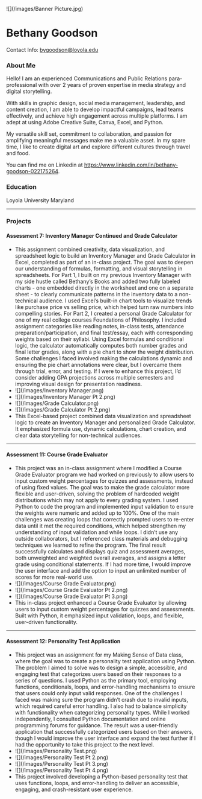 ![](/images/Banner Picture.jpg)

# Bethany Goodson
Contact Info: bygoodson@loyola.edu
### About Me 
Hello! I am an experienced Communications and Public Relations para-professional with over 2 years of proven expertise in media strategy and digital storytelling. 

With skills in graphic design, social media management, leadership, and content creation, I am able to develop impactful campaigns, lead teams effectively, and achieve high engagement across multiple platforms. I am adept at using Adobe Creative Suite, Canva, Excel, and Python.  

My versatile skill set, commitment to collaboration, and passion for amplifying meaningful messages make me a valuable asset. In my spare time, I like to create digital art and explore different cultures through travel and food. 

You can find me on Linkedin at https://www.linkedin.com/in/bethany-goodson-022175264.  

### Education 
Loyola University Maryland

***
### Projects

#### Assessment 7: Inventory Manager Continued and Grade Calculator
 - This assignment combined creativity, data visualization, and spreadsheet logic to build an Inventory Manager and Grade Calculator in Excel, completed as part of an in-class project. The goal was to deepen our understanding of formulas, formatting, and visual storytelling in spreadsheets. For Part 1, I built on my previous Inventory Manager with my side hustle called Bethany’s Books and added two fully labeled charts - one embedded directly in the worksheet and one on a separate sheet - to clearly communicate patterns in the inventory data to a non-technical audience. I used Excel’s built-in chart tools to visualize trends like purchase price vs selling price, which helped turn raw numbers into compelling stories. For Part 2, I created a personal Grade Calculator for one of my real college courses Foundations of Philosophy. I included assignment categories like reading notes, in-class tests, attendance preparation/participation, and final test/essay, each with corresponding weights based on their syllabi. Using Excel formulas and conditional logic, the calculator automatically computes both number grades and final letter grades, along with a pie chart to show the weight distribution. Some challenges I faced involved making the calculations dynamic and ensuring the pie chart annotations were clear, but I overcame them through trial, error, and testing. If I were to enhance this project, I’d consider adding GPA projections across multiple semesters and improving visual design for presentation readiness. 
 - ![](/images/Inventory Manager.png)
 - ![](/images/Inventory Manager Pt 2.png)
 - ![](/images/Grade Calculator.png)
 - ![](/images/Grade Calculator Pt 2.png)
 - This Excel-based project combined data visualization and spreadsheet logic to create an Inventory Manager and personalized Grade Calculator. It emphasized formula use, dynamic calculations, chart creation, and clear data storytelling for non-technical audiences.
***
#### Assessment 11: Course Grade Evaluator
 - This project was an in-class assignment where I modified a Course Grade Evaluator program we had worked on previously to allow users to input custom weight percentages for quizzes and assessments, instead of using fixed values. The goal was to make the grade calculator more flexible and user-driven, solving the problem of hardcoded weight distributions which may not apply to every grading system. I used Python to code the program and implemented input validation to ensure the weights were numeric and added up to 100%. One of the main challenges was creating loops that correctly prompted users to re-enter data until it met the required conditions, which helped strengthen my understanding of input validation and while loops. I didn’t use any outside collaborators, but I referenced class materials and debugging techniques we learned to refine the program. The final result successfully calculates and displays quiz and assessment averages, both unweighted and weighted overall averages, and assigns a letter grade using conditional statements. If I had more time, I would improve the user interface and add the option to input an unlimited number of scores for more real-world use. 
 - ![](/images/Course Grade Evaluator.png)
 - ![](/images/Course Grade Evaluator Pt 2.png)
 - ![](/images/Course Grade Evaluator Pt 3.png)
 - This in-class project enhanced a Course Grade Evaluator by allowing users to input custom weight percentages for quizzes and assessments. Built with Python, it emphasized input validation, loops, and flexible, user-driven functionality.
***
#### Assessment 12: Personality Test Application
 - This project was an assignment for my Making Sense of Data class, where the goal was to create a personality test application using Python. The problem I aimed to solve was to design a simple, accessible, and engaging test that categorizes users based on their responses to a series of questions. I used Python as the primary tool, employing functions, conditionals, loops, and error-handling mechanisms to ensure that users could only input valid responses. One of the challenges I faced was making sure the program didn’t crash due to invalid inputs, which required careful error handling. I also had to balance simplicity with functionality when categorizing personality types. While I worked independently, I consulted Python documentation and online programming forums for guidance. The result was a user-friendly application that successfully categorized users based on their answers, though I would improve the user interface and expand the test further if I had the opportunity to take this project to the next level. 
 - ![](/images/Personality Test.png)
 - ![](/images/Personality Test Pt 2.png)
 - ![](/images/Personality Test Pt 3.png)
 - ![](/images/Personality Test Pt 4.png)
 - This project involved developing a Python-based personality test that uses functions, loops, and error-handling to deliver an accessible, engaging, and crash-resistant user experience.
